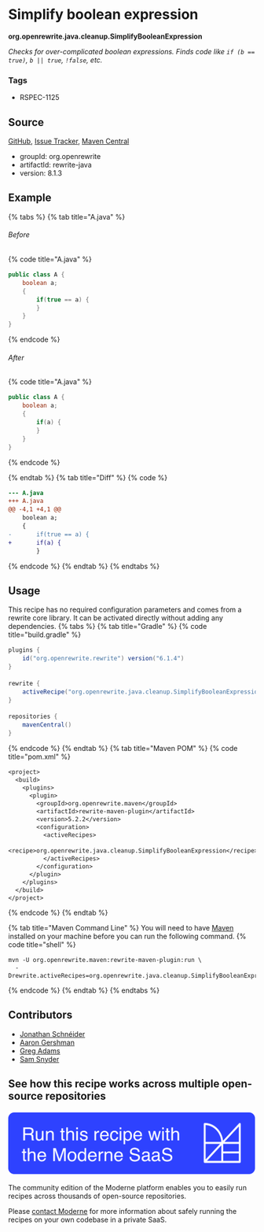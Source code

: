 # Simplify boolean expression

**org.openrewrite.java.cleanup.SimplifyBooleanExpression**

_Checks for over-complicated boolean expressions. Finds code like `if (b == true)`, `b || true`, `!false`, etc._

### Tags

* RSPEC-1125

## Source

[GitHub](https://github.com/openrewrite/rewrite/blob/main/rewrite-java/src/main/java/org/openrewrite/java/cleanup/SimplifyBooleanExpression.java), [Issue Tracker](https://github.com/openrewrite/rewrite/issues), [Maven Central](https://central.sonatype.com/artifact/org.openrewrite/rewrite-java/8.1.3/jar)

* groupId: org.openrewrite
* artifactId: rewrite-java
* version: 8.1.3

## Example


{% tabs %}
{% tab title="A.java" %}

###### Before
{% code title="A.java" %}
```java
public class A {
    boolean a;
    {
        if(true == a) {
        }
    }
}
```
{% endcode %}

###### After
{% code title="A.java" %}
```java
public class A {
    boolean a;
    {
        if(a) {
        }
    }
}
```
{% endcode %}

{% endtab %}
{% tab title="Diff" %}
{% code %}
```diff
--- A.java
+++ A.java
@@ -4,1 +4,1 @@
    boolean a;
    {
-       if(true == a) {
+       if(a) {
        }
```
{% endcode %}
{% endtab %}
{% endtabs %}


## Usage

This recipe has no required configuration parameters and comes from a rewrite core library. It can be activated directly without adding any dependencies.
{% tabs %}
{% tab title="Gradle" %}
{% code title="build.gradle" %}
```groovy
plugins {
    id("org.openrewrite.rewrite") version("6.1.4")
}

rewrite {
    activeRecipe("org.openrewrite.java.cleanup.SimplifyBooleanExpression")
}

repositories {
    mavenCentral()
}

```
{% endcode %}
{% endtab %}
{% tab title="Maven POM" %}
{% code title="pom.xml" %}
```markup
<project>
  <build>
    <plugins>
      <plugin>
        <groupId>org.openrewrite.maven</groupId>
        <artifactId>rewrite-maven-plugin</artifactId>
        <version>5.2.2</version>
        <configuration>
          <activeRecipes>
            <recipe>org.openrewrite.java.cleanup.SimplifyBooleanExpression</recipe>
          </activeRecipes>
        </configuration>
      </plugin>
    </plugins>
  </build>
</project>
```
{% endcode %}
{% endtab %}

{% tab title="Maven Command Line" %}
You will need to have [Maven](https://maven.apache.org/download.cgi) installed on your machine before you can run the following command.
{% code title="shell" %}
```shell
mvn -U org.openrewrite.maven:rewrite-maven-plugin:run \
  -Drewrite.activeRecipes=org.openrewrite.java.cleanup.SimplifyBooleanExpression
```
{% endcode %}
{% endtab %}
{% endtabs %}

## Contributors
* [Jonathan Schnéider](jkschneider@gmail.com)
* [Aaron Gershman](aegershman@gmail.com)
* [Greg Adams](greg@moderne.io)
* [Sam Snyder](sam@moderne.io)


## See how this recipe works across multiple open-source repositories

[![Moderne Link Image](/.gitbook/assets/ModerneRecipeButton.png)](https://app.moderne.io/recipes/org.openrewrite.java.cleanup.SimplifyBooleanExpression)

The community edition of the Moderne platform enables you to easily run recipes across thousands of open-source repositories.

Please [contact Moderne](https://moderne.io/product) for more information about safely running the recipes on your own codebase in a private SaaS.
